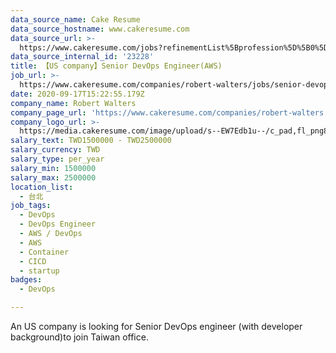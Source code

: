 ```yaml
---
data_source_name: Cake Resume
data_source_hostname: www.cakeresume.com
data_source_url: >-
  https://www.cakeresume.com/jobs?refinementList%5Bprofession%5D%5B0%5D=tech_devops&refi[…]5D=per_year&range%5Bsalary_range%5D%5Bmin%5D=1000000&page=2
data_source_internal_id: '23228'
title: 【US company】Senior DevOps Engineer(AWS)
job_url: >-
  https://www.cakeresume.com/companies/robert-walters/jobs/senior-devops-engineer-aws
date: 2020-09-17T15:22:55.179Z
company_name: Robert Walters
company_page_url: 'https://www.cakeresume.com/companies/robert-walters'
company_logo_url: >-
  https://media.cakeresume.com/image/upload/s--EW7Edb1u--/c_pad,fl_png8,h_200,w_200/v1600053194/xc6aglyvacjd8nwbof70.png
salary_text: TWD1500000 - TWD2500000
salary_currency: TWD
salary_type: per_year
salary_min: 1500000
salary_max: 2500000
location_list:
  - 台北
job_tags:
  - DevOps
  - DevOps Engineer
  - AWS / DevOps
  - AWS
  - Container
  - CICD
  - startup
badges:
  - DevOps

---
```


An US company is looking for Senior DevOps engineer (with developer background)to join Taiwan office.